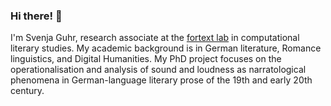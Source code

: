 ### Hi there! 👋

I'm Svenja Guhr, research associate at the [fortext lab](https://fortext.org/en/) in computational literary studies. My academic background is in German literature, Romance linguistics, and Digital Humanities. My PhD project focuses on the operationalisation and analysis of sound and loudness as narratological phenomena in German-language literary prose of the 19th and early 20th century.



<!--
**SvenjaGuhr/SvenjaGuhr** is a ✨ _special_ ✨ repository because its `README.md` (this file) appears on your GitHub profile.

Here are some ideas to get you started:

- 🔭 I’m currently working on ...
- 🌱 I’m currently learning ...
- 👯 I’m looking to collaborate on ...
- 🤔 I’m looking for help with ...
- 💬 Ask me about ...
- 📫 How to reach me: ...
- 😄 Pronouns: ...
- ⚡ Fun fact: ...
-->
